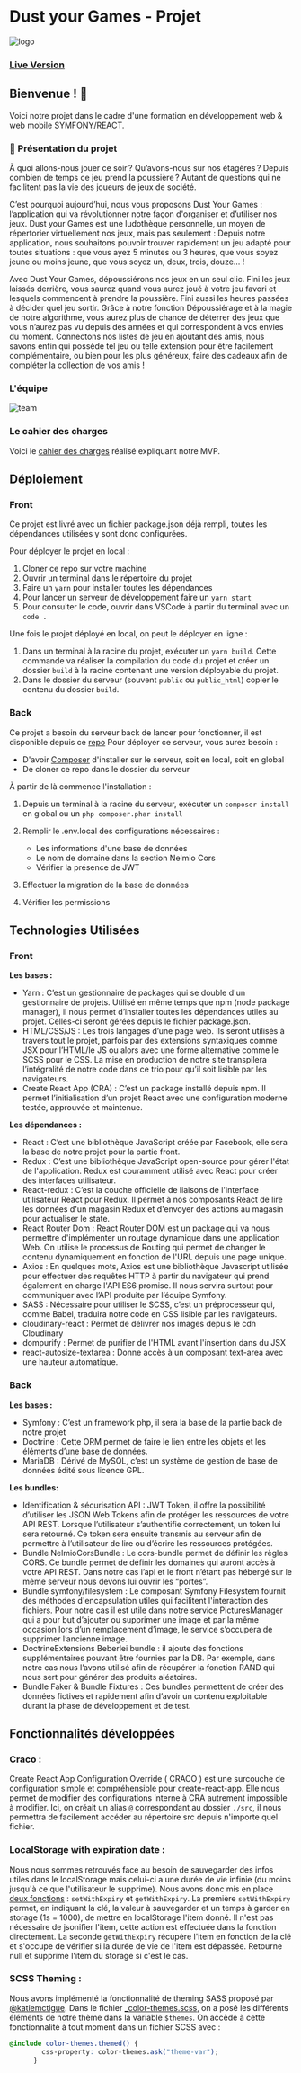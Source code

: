 # Dust your Games - Projet

![logo](./src/assets/images/logo_dyg-dark.png)
### **[Live Version](https://dustyourgames.com)**

## Bienvenue ! 👋

Voici notre projet dans le cadre d'une formation en développement web & web mobile SYMFONY/REACT.

### 🎲 Présentation du projet
À quoi allons-nous jouer ce soir ? Qu’avons-nous sur nos étagères ? Depuis combien de temps ce jeu prend la poussière ? Autant de questions qui ne facilitent pas la vie des joueurs de jeux de société.

C’est pourquoi aujourd’hui, nous vous proposons Dust Your Games : l’application qui va révolutionner notre façon d'organiser et d’utiliser nos jeux.
Dust your Games est une ludothèque personnelle, un moyen de répertorier virtuellement nos jeux, mais pas seulement :
Depuis notre application, nous souhaitons pouvoir trouver rapidement un jeu adapté pour toutes situations : que vous ayez 5 minutes ou 3 heures, que vous soyez jeune ou moins jeune, que vous soyez un, deux, trois, douze… !

Avec Dust Your Games, dépoussiérons nos jeux en un seul clic. Fini les jeux laissés derrière, vous saurez quand vous aurez joué à votre jeu favori et lesquels commencent à prendre la poussière. Fini aussi les heures passées à décider quel jeu sortir. Grâce à notre fonction Dépoussiérage et à la magie de notre algorithme, vous aurez plus de chance de déterrer des jeux que vous n’aurez pas vu depuis des années et qui correspondent à vos envies du moment.
Connectons nos listes de jeu en ajoutant des amis, nous savons enfin qui possède tel jeu ou telle extension pour être facilement complémentaire, ou bien pour les plus généreux, faire des cadeaux afin de compléter la collection de vos amis !

### L'équipe
![team](./docs/team.png)

### Le cahier des charges

Voici le [cahier des charges](./docs/cdc.pdf) réalisé expliquant notre MVP.

## Déploiement

### Front

Ce projet est livré avec un fichier package.json déjà rempli, toutes les dépendances utilisées y sont donc configurées.

Pour déployer le projet en local :

1. Cloner ce repo sur votre machine
2. Ouvrir un terminal dans le répertoire du projet
3. Faire un `yarn` pour installer toutes les dépendances
4. Pour lancer un serveur de développement faire un `yarn start`
5. Pour consulter le code, ouvrir dans VSCode à partir du terminal avec un `code . `

Une fois le projet déployé en local, on peut le déployer en ligne :

1. Dans un terminal à la racine du projet, exécuter un `yarn build`. Cette commande va réaliser la compilation du code du projet et créer un dossier `build` à la racine contenant une version déployable du projet.
2. Dans le dossier du serveur (souvent `public` ou `public_html`) copier le contenu du dossier `build`.

### Back

Ce projet a besoin du serveur back de lancer pour fonctionner, il est disponible depuis ce [repo](https://github.com/O-clock-apollo/projet-01-dust-your-games-back)
Pour déployer ce serveur, vous aurez besoin :

- D'avoir [Composer](https://getcomposer.org/) d'installer sur le serveur, soit en local, soit en global
- De cloner ce repo dans le dossier du serveur

À partir de là commence l'installation :

1. Depuis un terminal à la racine du serveur, exécuter un `composer install` en global ou un `php composer.phar install`
2. Remplir le .env.local des configurations nécessaires : 

    - Les informations d'une base de données
    - Le nom de domaine dans la section Nelmio Cors
    - Vérifier la présence de JWT

3. Effectuer la migration de la base de données
4. Vérifier les permissions

## Technologies Utilisées

### Front

**Les bases :**

- Yarn :  C’est un gestionnaire de packages qui se double d'un gestionnaire de projets. Utilisé en même temps que npm (node package manager), il nous permet d’installer toutes les dépendances utiles au projet. Celles-ci seront gérées depuis le fichier package.json. 
- HTML/CSS/JS :  Les trois langages d’une page web. Ils seront utilisés à travers tout le projet, parfois par des extensions syntaxiques comme JSX pour l’HTML/le JS ou alors avec une forme alternative comme le SCSS pour le CSS. La mise en production de notre site transpilera l’intégralité de notre code dans ce trio pour qu’il soit lisible par les navigateurs.
- Create React App (CRA) : C’est un package installé depuis npm. Il permet l’initialisation d’un projet React avec une configuration moderne testée, approuvée et maintenue.

**Les dépendances :**

- React : C’est une bibliothèque JavaScript créée par Facebook, elle sera la base de notre projet pour la partie front.
- Redux : C’est une bibliothèque JavaScript open-source pour gérer l'état de l'application. Redux est couramment utilisé avec React pour créer des interfaces utilisateur.
- React-redux : C’est la couche officielle de liaisons de l'interface utilisateur React pour Redux. Il permet à nos composants React de lire les données d'un magasin Redux et d'envoyer des actions au magasin pour actualiser le state.
- React Router Dom : React Router DOM est un package qui va nous permettre d'implémenter un routage dynamique dans une application Web. On utilise le processus de Routing qui permet de changer le contenu dynamiquement en fonction de l'URL depuis une page unique.
- Axios : En quelques mots, Axios est une bibliothèque Javascript utilisée pour effectuer des requêtes HTTP à partir du navigateur qui prend également en charge l'API ES6 promise. Il nous servira surtout pour communiquer avec l’API produite par l’équipe Symfony.
- SASS : Nécessaire pour utiliser le SCSS, c’est un préprocesseur qui, comme Babel, traduira notre code en CSS lisible par les navigateurs.
- cloudinary-react : Permet de délivrer nos images depuis le cdn Cloudinary
- dompurify : Permet de purifier de l'HTML avant l'insertion dans du JSX
- react-autosize-textarea : Donne accès à un composant text-area avec une hauteur automatique.

### Back

**Les bases :**

- Symfony : C’est un framework php, il sera la base de la partie back de notre projet
- Doctrine : Cette ORM permet de faire le lien entre les objets et les éléments d’une base de données.
- MariaDB : Dérivé de MySQL, c’est un système de gestion de base de données édité sous licence GPL.

**Les bundles:**

- Identification & sécurisation API : JWT Token, il offre la possibilité d’utiliser les JSON Web Tokens afin de protéger les ressources de votre API REST. Lorsque l’utilisateur s’authentifie correctement, un token lui sera retourné. Ce token sera ensuite transmis au serveur afin de permettre à l’utilisateur de lire ou d’écrire les ressources protégées.
- Bundle NelmioCorsBundle : Le cors-bundle permet de définir les règles CORS. Ce bundle permet de définir les domaines qui auront accès à votre API REST. Dans notre cas l’api et le front n’étant pas hébergé sur le même serveur nous devons lui ouvrir les “portes”.
- Bundle symfony/filesystem : Le composant Symfony Filesystem fournit des méthodes d'encapsulation utiles qui facilitent l'interaction des fichiers. Pour notre cas il est utile dans notre service PicturesManager qui a pour but d’ajouter ou supprimer une image et par la même occasion lors d’un remplacement d’image, le service s’occupera de supprimer l’ancienne image.
- DoctrineExtensions Beberlei bundle : il ajoute des fonctions supplémentaires pouvant être fournies par la DB. Par exemple, dans notre cas nous l’avons utilisé afin de récupérer la fonction RAND qui nous sert pour générer des produits aléatoires.
- Bundle Faker & Bundle Fixtures : Ces bundles permettent de créer des données fictives et rapidement afin d’avoir un contenu exploitable durant la phase de développement et de test.

## Fonctionnalités développées

### Craco : 

Create React App Configuration Override ( CRACO ) est une surcouche de configuration simple et compréhensible pour create-react-app.
Elle nous permet de modifier des configurations interne à CRA autrement impossible à modifier.
Ici, on créait un alias `@` correspondant au dossier `./src`, il nous permettra de facilement accéder au répertoire src depuis n'importe quel fichier.

### LocalStorage with expiration date : 

Nous nous sommes retrouvés face au besoin de sauvegarder des infos utiles dans le localStorage mais celui-ci a une durée de vie infinie (du moins jusqu'à ce que l'utilisateur le supprime).
Nous avons donc mis en place [deux fonctions](./src/utils/localStorage.js) : `setWithExpiry` et `getWithExpiry`.
La première `setWithExpiry` permet, en indiquant la clé, la valeur à sauvegarder et un temps à garder en storage (1s = 1000), de mettre en localStorage l'item donné.
Il n'est pas nécessaire de jsonifier l'item, cette action est effectuée dans la fonction directement.
La seconde `getWithExpiry` récupère l'item en fonction de la clé et s'occupe de vérifier si la durée de vie de l'item est dépassée. Retourne null et supprime l'item du storage si c'est le cas.

### SCSS Theming : 

Nous avons implémenté la fonctionnalité de theming SASS proposé par [@katiemctigue](https://medium.com/@katiemctigue/how-to-create-a-dark-mode-in-sass-609f131a3995).
Dans le fichier [_color-themes.scss](src/styles/_color-themes.scss), on a posé les différents éléments de notre thème dans la variable `$themes`.
On accède à cette fonctionnalité à tout moment dans un fichier SCSS avec :
```scss
@include color-themes.themed() {
        css-property: color-themes.ask("theme-var");
      }
```
